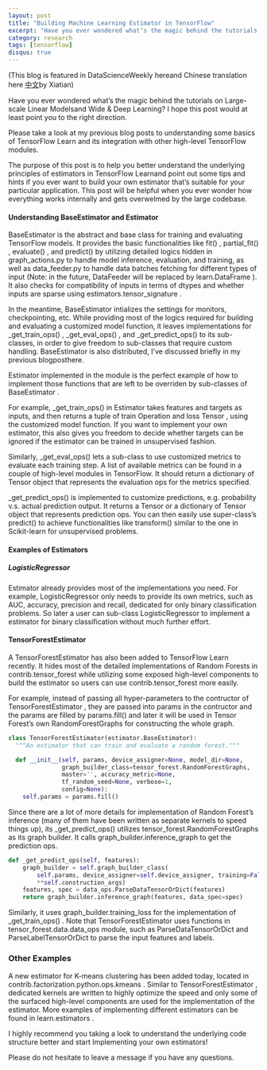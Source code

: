 ```yaml
---
layout: post
title: "Building Machine Learning Estimator in TensorFlow"
excerpt: "Have you ever wondered what’s the magic behind the tutorials on Large-scale Linear Modelsand Wide & Deep Learning? I hope this post would at least point you to the right direction."
category: research
tags: [tensorflow]
disqus: true
---
```


 (This blog is featured in DataScienceWeekly hereand Chinese translation here [中文](http://mp.weixin.qq.com/s?__biz=MzI0MDIxMDM0MQ==&mid=2247483708&idx=1&sn=825a95910aeb14a9b0b769a9321d4177#wechat_redirect)by Xiatian)

Have you ever wondered what’s the magic behind the tutorials on Large-scale Linear Modelsand Wide & Deep Learning? I hope this post would at least point you to the right direction.

Please take a look at my previous blog posts to understanding some basics of TensorFlow Learn and its integration with other high-level TensorFlow modules.

The purpose of this post is to help you better understand the underlying principles of estimators in TensorFlow Learnand point out some tips and hints if you ever want to build your own estimator that’s suitable for your particular application. This post will be helpful when you ever wonder how everything works internally and gets overwelmed by the large codebase.
#### Understanding BaseEstimator and Estimator

 BaseEstimator is the abstract and base class for training and evaluating TensorFlow models. It provides the basic functionalities like fit() , partial_fit() , evaluate() , and predict() by utilizing detailed logics hidden in graph_actions.py to handle model inference, evaluation, and training, as well as data_feeder.py to handle data batches fetching for different types of input (Note: in the future, DataFeeder will be replaced by learn.DataFrame ). It also checks for compatibility of inputs in terms of dtypes and whether inputs are sparse using estimators.tensor_signature .

In the meantime, BaseEstimator intializes the settings for monitors, checkpointing, etc. While providing most of the logics required for building and evaluating a customized model function, it leaves implementations for _get_train_ops() , _get_eval_ops() , and _get_predict_ops() to its sub-classes, in order to give freedom to sub-classes that require custom handling. BaseEstimator is also distributed, I’ve discussed briefly in my previous blogposthere.

Estimator implemented in the module is the perfect example of how to implement those functions that are left to be overriden by sub-classes of BaseEstimator .

For example, _get_train_ops() in Estimator takes features and targets as inputs, and then returns a tuple of train Operation and loss Tensor , using the customized model function. If you want to implement your own estimator, this also gives you freedom to decide whether targets can be ignored if the estimator can be trained in unsupervised fashion.

Similarly, _get_eval_ops() lets a sub-class to use customized metrics to evaluate each training step. A list of available metrics can be found in a couple of high-level modules in TensorFlow. It should return a dictionary of Tensor object that represents the evaluation ops for the metrics specified.

_get_predict_ops() is implemented to customize predictions, e.g. probability v.s. actual prediction output. It returns a Tensor or a dictionary of Tensor object that represents prediction ops. You can then easily use super-class’s predict() to achieve functionalities like transform() similar to the one in Scikit-learn for unsupervised problems. 
#### Examples of Estimators
##### LogisticRegressor 
Estimator already provides most of the implementations you need. For example, LogisticRegressor only needs to provide its own metrics, such as AUC, accuracy, precision and recall, dedicated for only binary classification problems. So later a user can sub-class LogisticRegressor to implement a estimator for binary classification without much further effort. 

#### TensorForestEstimator
 A TensorForestEstimator has also been added to TensorFlow Learn recently. It hides most of the detailed implementations of Random Forests in contrib.tensor_forest while utilizing some exposed high-level components to build the estimator so users can use contrib.tensor_forest more easily.

For example, instead of passing all hyper-parameters to the contructor of TensorForestEstimator , they are passed into params in the contructor and the params are filled by params.fill() and later it will be used in Tensor Forest’s own RandomForestGraphs for constructing the whole graph. 

```python
class TensorForestEstimator(estimator.BaseEstimator):
  """An estimator that can train and evaluate a random forest."""

  def __init__(self, params, device_assigner=None, model_dir=None,
               graph_builder_class=tensor_forest.RandomForestGraphs,
               master='', accuracy_metric=None,
               tf_random_seed=None, verbose=1,
               config=None):
    self.params = params.fill()
```
Since there are a lot of more details for implementation of Random Forest’s inference (many of them have been written as separate kernels to speed things up), its _get_predict_ops() utilizes tensor_forest.RandomForestGraphs as its graph builder. It calls graph_builder.inference_graph to get the prediction ops. 

```python
def _get_predict_ops(self, features):
    graph_builder = self.graph_builder_class(
        self.params, device_assigner=self.device_assigner, training=False,
        **self.construction_args)
    features, spec = data_ops.ParseDataTensorOrDict(features)
    return graph_builder.inference_graph(features, data_spec=spec)
```
Similarly, it uses graph_builder.training_loss for the implementation of _get_train_ops() . Note that TensorForestEstimator uses functions in tensor_forest.data.data_ops module, such as ParseDataTensorOrDict and ParseLabelTensorOrDict to parse the input features and labels. 
### Other Examples
 A new estimator for K-means clustering has been added today, located in contrib.factorization.python.ops.kmeans . Similar to TensorForestEstimator , dedicated kernels are written to highly optimize the speed and only some of the surfaced high-level components are used for the implementation of the estimator. More examples of implementing different estimators can be found in learn.estimators .

I highly recommend you taking a look to understand the underlying code structure better and start Implementing your own estimators!

Please do not hesitate to leave a message if you have any questions.
